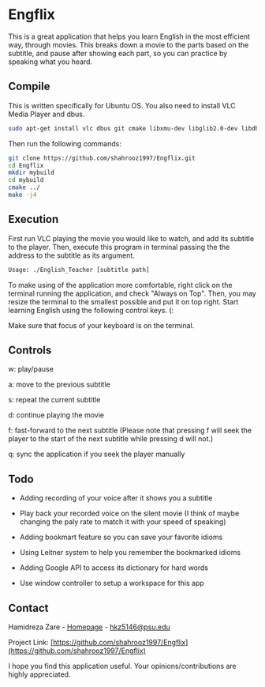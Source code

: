 # Engflix
This is a great application that helps you learn English in the most efficient way, through movies.
This breaks down a movie to the parts based on the subtitle, and pause after showing each part, so you can practice by speaking what you heard.

## Compile
This is written specifically for Ubuntu OS. You also need to install VLC Media Player and dbus.
```sh
sudo apt-get install vlc dbus git cmake libxmu-dev libglib2.0-dev libdbus-1-dev
```
Then run the following commands:
```sh
git clone https://github.com/shahrooz1997/Engflix.git
cd Engflix
mkdir mybuild
cd mybuild
cmake ../
make -j4
```

## Execution
First run VLC playing the movie you would like to watch, and add its subtitle to the player. Then, execute this program in terminal passing the the address to the subtitle as its argument.
```sh
Usage: ./English_Teacher [subtitle path]
```
To make using of the application more comfortable, right click on the terminal running the application, and check "Always on Top". Then, you may resize the terminal to the smallest possible and put it on top right. Start learning English using the following control keys. (:

Make sure that focus of your keyboard is on the terminal.

## Controls

w: play/pause

a: move to the previous subtitle

s: repeat the current subtitle

d: continue playing the movie

f: fast-forward to the next subtitle (Please note that pressing f will seek the player to the start of the next subtitle while pressing d will not.)

q: sync the application if you seek the player manually

## Todo

* Adding recording of your voice after it shows you a subtitle

* Play back your recorded voice on the silent movie (I think of maybe changing the paly rate to match it with your speed of speaking)

* Adding bookmart feature so you can save your favorite idioms

* Using Leitner system to help you remember the bookmarked idioms

* Adding Google API to access its dictionary for hard words

* Use window controller to setup a workspace for this app

## Contact

Hamidreza Zare - [Homepage](http://shahrooz1997.github.io/) - hkz5146@psu.edu

Project Link: [https://github.com/shahrooz1997/Engflix](https://github.com/shahrooz1997/Engflix)

I hope you find this application useful. Your opinions/contributions are highly appreciated.
